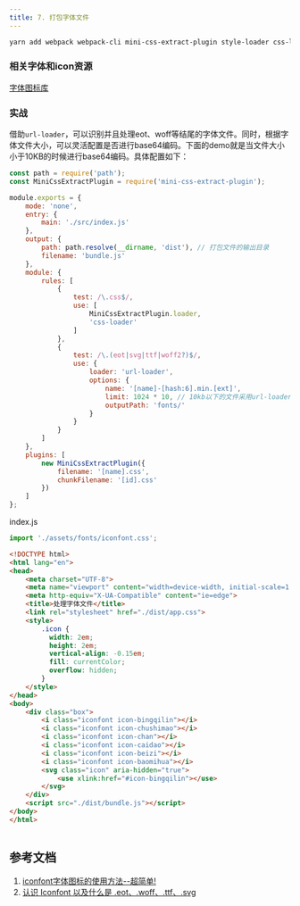 ```yaml
---
title: 7. 打包字体文件
---
```


```bash
yarn add webpack webpack-cli mini-css-extract-plugin style-loader css-loader url-loader file-loader -D
```
### 相关字体和icon资源
[字体图标库](https://www.iconfont.cn/collections/index?spm=a313x.7781069.1998910419.d2b281273&type=2)
### 实战
借助`url-loader`，可以识别并且处理eot、woff等结尾的字体文件。同时，根据字体文件大小，可以灵活配置是否进行base64编码。下面的demo就是当文件大小小于10KB的时候进行base64编码。具体配置如下：
```js
const path = require('path');
const MiniCssExtractPlugin = require('mini-css-extract-plugin');

module.exports = {
    mode: 'none',
    entry: {
        main: './src/index.js'
    },
    output: {
        path: path.resolve(__dirname, 'dist'), // 打包文件的输出目录
        filename: 'bundle.js'
    },
    module: {
        rules: [
            {
                test: /\.css$/,
                use: [
                    MiniCssExtractPlugin.loader,
                    'css-loader'
                ]
            },
            {
                test: /\.(eot|svg|ttf|woff2?)$/,
                use: {
                    loader: 'url-loader',
                    options: {
                        name: '[name]-[hash:6].min.[ext]',
                        limit: 1024 * 10, // 10kb以下的文件采用url-loader
                        outputPath: 'fonts/'
                    }
                }
            }
        ]
    },
    plugins: [
        new MiniCssExtractPlugin({
            filename: '[name].css',
            chunkFilename: '[id].css'
        })
    ]
};
```
index.js
```js
import './assets/fonts/iconfont.css';
```
```html
<!DOCTYPE html>
<html lang="en">
<head>
    <meta charset="UTF-8">
    <meta name="viewport" content="width=device-width, initial-scale=1.0">
    <meta http-equiv="X-UA-Compatible" content="ie=edge">
    <title>处理字体文件</title>
    <link rel="stylesheet" href="./dist/app.css">
    <style>
        .icon {
          width: 2em;
          height: 2em;
          vertical-align: -0.15em;
          fill: currentColor;
          overflow: hidden;
        }
    </style>
</head>
<body>
    <div class="box">
        <i class="iconfont icon-bingqilin"></i>
        <i class="iconfont icon-chushimao"></i>
        <i class="iconfont icon-chan"></i>
        <i class="iconfont icon-caidao"></i>
        <i class="iconfont icon-beizi"></i>
        <i class="iconfont icon-baomihua"></i>
        <svg class="icon" aria-hidden="true">
            <use xlink:href="#icon-bingqilin"></use>
        </svg>
    </div>
    <script src="./dist/bundle.js"></script>
</body>
</html>
```
<img :src="$withBase('/webpack4/iconfont.png')" alt="">

## 参考文档
1. [iconfont字体图标的使用方法--超简单!](https://www.cnblogs.com/hjvsdr/p/6639649.html)
2. [认识 Iconfont 以及什么是 .eot、.woff、.ttf、.svg](https://www.jianshu.com/p/0d3be9b77eb9)